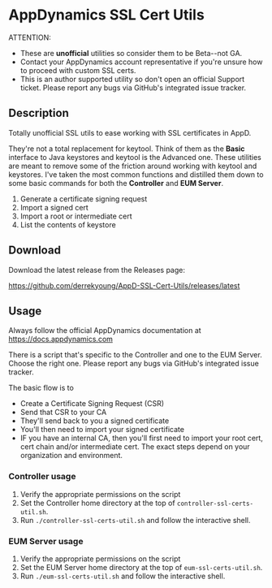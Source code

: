 # AppDynamics SSL Cert Utils

ATTENTION:
* These are **unofficial** utilities so consider them to be Beta--not GA. 
* Contact your AppDynamics account representative if you're unsure how to proceed with custom SSL certs.
* This is an author supported utility so don't open an official Support ticket. Please report any bugs via GitHub's integrated issue tracker.


## Description
Totally unofficial SSL utils to ease working with SSL certificates in AppD.

They're not a total replacement for keytool. Think of them as the **Basic** interface to Java keystores and keytool is the Advanced one. These utilities are meant to remove some of the friction around working with keytool and keystores. I've taken the most common functions and distilled them down to some basic commands for both the **Controller** and **EUM Server**.

1. Generate a certificate signing request
1. Import a signed cert
1. Import a root or intermediate cert
1. List the contents of keystore

## Download
Download the latest release from the Releases page:

https://github.com/derrekyoung/AppD-SSL-Cert-Utils/releases/latest

## Usage
Always follow the official AppDynamics documentation at https://docs.appdynamics.com

There is a script that's specific to the Controller and one to the EUM Server. Choose the right one. Please report any bugs via GitHub's integrated issue tracker.

The basic flow is to
- Create a Certificate Signing Request (CSR)
- Send that CSR to your CA
- They'll send back to you a signed certificate
- You'll then need to import your signed certificate
- IF you have an internal CA, then you'll first need to import your root cert, cert chain and/or intermediate cert. The exact steps depend on your organization and environment.

### Controller usage
1. Verify the appropriate permissions on the script
1. Set the Controller home directory at the top of `controller-ssl-certs-util.sh`.
1. Run `./controller-ssl-certs-util.sh` and follow the interactive shell.

### EUM Server usage
1. Verify the appropriate permissions on the script
1. Set the EUM Server home directory at the top of `eum-ssl-certs-util.sh`.
1. Run  `./eum-ssl-certs-util.sh` and follow the interactive shell.
